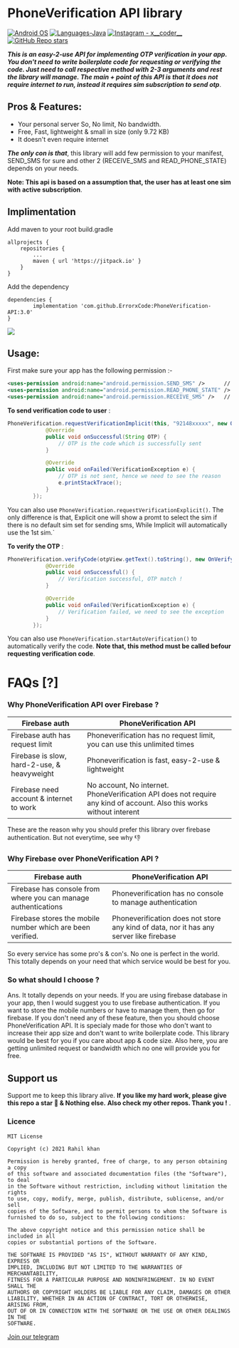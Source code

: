 # **PhoneVerification API library**

<p align="left">
  <a href="#"><img alt="Android OS" src="https://img.shields.io/badge/OS-Android-3DDC84?style=flat-square&logo=android"></a>
  <a href="#"><img alt="Languages-Java" src="https://img.shields.io/badge/Language-Java-1DA1F2?style=flat-square&logo=java"></a>
  <a href="https://www.instagram.com/x__coder__x/"><img alt="Instagram - x__coder__" src="https://img.shields.io/badge/Instagram-x____coder____x-lightgrey"></a>
  <a href="#"><img alt="GitHub Repo stars" src="https://img.shields.io/github/stars/ErrorxCode/OTP-Verification-Api?style=social"></a>
  </p>
  
***This is an easy-2-use API for implementing OTP verification in your app. You don't need to write boilerplate code for requesting or verifying the code.
  Just need to call respective method with 2-3 arguments and rest the library will manage. The main + point of this API is that it does not require internet to run, instead
  it requires sim subscription to send otp***.

## Pros & Features:
- Your personal server So, No limit, No bandwidth.
- Free, Fast, lightweight & small in size (only 9.72 KB)
- It doesn't even require internet

***The only con is that***, this library will add few permission to your manifest, SEND_SMS for sure and other 2 (RECEIVE_SMS and READ_PHONE_STATE) depends on your needs.

**Note: This api is based on a assumption that, the user has at least one sim with active subscription**.


## Implimentation
Add maven to your root build.gradle
```
allprojects {
	repositories {
		...
		maven { url 'https://jitpack.io' }
	}
}
```
Add the dependency
```
dependencies {
	    implementation 'com.github.ErrorxCode:PhoneVerification-API:3.0'
}
```
[![](https://jitpack.io/v/ErrorxCode/OTP-Verification-Api.svg)](https://jitpack.io/#ErrorxCode/OTP-Verification-Api)



## Usage:
First make sure your app has the following permission :- 
```xml
<uses-permission android:name="android.permission.SEND_SMS" />		// Required to use this library
<uses-permission android:name="android.permission.READ_PHONE_STATE" /> 	// Only, if you use requestVerificationImplicit()
<uses-permission android:name="android.permission.RECEIVE_SMS" />  	// Only if you use startAutoVerification()
```
**To send verification code to user** :
```java
PhoneVerification.requestVerificationImplicit(this, "92148xxxxx", new OnCodeSentCallback() {
            @Override
            public void onSuccessful(String OTP) {
                // OTP is the code which is successfully sent
            }

            @Override
            public void onFailed(VerificationException e) {
                // OTP is not sent, hence we need to see the reason
                e.printStackTrace();
            }
        });
```

You can also use `PhoneVerification.requestVerificationExplicit()`. The only difference is that, Explicit one will show a promt to select the sim if there is no default sim set for sending sms, While Implicit will automatically use the 1st sim.`

**To verify the OTP** :
```java
PhoneVerification.verifyCode(otpView.getText().toString(), new OnVerifyCallback() {
            @Override
            public void onSuccessful() {
                // Verification successful, OTP match !
            }

            @Override
            public void onFailed(VerificationException e) {
                // Verification failed, we need to see the exception
            }
        });
```
You can also use `PhoneVerification.startAutoVerification()` to automatically verify the code. **Note that, this method must be called befour requesting verification code**.

# FAQs [?]

### Why PhoneVerification API over Firebase ?
| Firebase auth 							| PhoneVerification API						|
| --------------------------------------------------------------------- | ------------------------------------------------------------- |
| Firebase auth has request limit   					| Phoneverification has no request limit, you can use this unlimited times  |
| Firebase is slow, hard-2-use, & heavyweight   			| Phoneverification is fast, easy-2-use & lightweight			    |
| Firebase need account & internet to work 				| No account, No internet. PhoneVerification API does not require any kind of account. Also this works without interent |

These are the reason why you should prefer this library over firebase authentication. But not everytime, see why 👎

### Why Firebase over PhoneVerification API ?
| Firebase auth 							| PhoneVerification API						|
| --------------------------------------------------------------------- | ------------------------------------------------------------- |
| Firebase has console from where you can manage authentications	| Phoneverification has no console to manage authentication     |
| Firebase stores the mobile number which are been verified.		| Phoneverification does not store any kind of data, nor it has any server like firebase |

So every service has some pro's & con's. No one is perfect in the world. This totally depends on your need that which service would be best for you.

### So what should I choose ?
Ans. It totally depends on your needs. If you are using firebase database in your app, then I would suggest you to use firebase authentication.
If you want to store the mobile numbers or have to manage them, then go for firebase. If you don't need any of these feature, then you should choose PhoneVerification API.
 It is specialy made for those who don't want to increase their app size and don't want to write boilerplate code. This library would be best for you if you care about app & code size. Also here, you are getting unlimited request or bandwidth which no one will provide you for free.


## Support us
Support me to keep this library alive.
**If you like my hard work, please give this repo a star 🌟 & Nothing else.**
**Also check my other repos. Thank you !**
.

### Licence
```
MIT License

Copyright (c) 2021 Rahil khan

Permission is hereby granted, free of charge, to any person obtaining a copy
of this software and associated documentation files (the "Software"), to deal
in the Software without restriction, including without limitation the rights
to use, copy, modify, merge, publish, distribute, sublicense, and/or sell
copies of the Software, and to permit persons to whom the Software is
furnished to do so, subject to the following conditions:

The above copyright notice and this permission notice shall be included in all
copies or substantial portions of the Software.

THE SOFTWARE IS PROVIDED "AS IS", WITHOUT WARRANTY OF ANY KIND, EXPRESS OR
IMPLIED, INCLUDING BUT NOT LIMITED TO THE WARRANTIES OF MERCHANTABILITY,
FITNESS FOR A PARTICULAR PURPOSE AND NONINFRINGEMENT. IN NO EVENT SHALL THE
AUTHORS OR COPYRIGHT HOLDERS BE LIABLE FOR ANY CLAIM, DAMAGES OR OTHER
LIABILITY, WHETHER IN AN ACTION OF CONTRACT, TORT OR OTHERWISE, ARISING FROM,
OUT OF OR IN CONNECTION WITH THE SOFTWARE OR THE USE OR OTHER DEALINGS IN THE
SOFTWARE.

```

[Join our telegram ](http://t.me/AndroDeveloperss)

